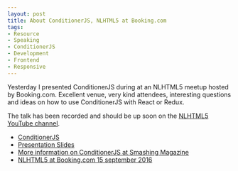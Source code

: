 ```yaml
---
layout: post
title: About ConditionerJS, NLHTML5 at Booking.com
tags:
- Resource
- Speaking
- ConditionerJS
- Development
- Frontend
- Responsive
---
```


Yesterday I presented ConditionerJS during at an NLHTML5 meetup hosted by Booking.com. Excellent venue, very kind attendees, interesting questions and ideas on how to use ConditionerJS with React or Redux.

The talk has been recorded and should be up soon on the [NLHTML5 YouTube channel](https://www.youtube.com/user/nlhtml5).

- [ConditionerJS](http://conditionerjs.com)
- [Presentation Slides](https://speakerdeck.com/rikschennink/context-based-progressive-enhancement-using-conditionerjs)
- [More information on ConditionerJS at Smashing Magazine](http://www.smashingmagazine.com/2014/04/03/frizz-free-javascript-with-conditionerjs/)
- [NLHTML5 at Booking.com 15 september 2016](https://www.meetup.com/NLHTML5/events/229405380/)